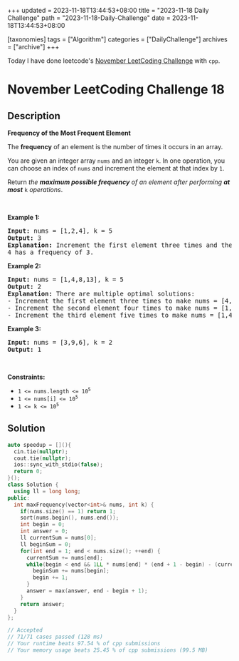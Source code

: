 +++
updated = 2023-11-18T13:44:53+08:00
title = "2023-11-18 Daily Challenge"
path = "2023-11-18-Daily-Challenge"
date = 2023-11-18T13:44:53+08:00

[taxonomies]
tags = ["Algorithm"]
categories = ["DailyChallenge"]
archives = ["archive"]
+++

Today I have done leetcode's [November LeetCoding Challenge](https://leetcode.com/problems/frequency-of-the-most-frequent-element/) with `cpp`.

<!-- more -->

# November LeetCoding Challenge 18

## Description

**Frequency of the Most Frequent Element**

<p>The <strong>frequency</strong> of an element is the number of times it occurs in an array.</p>

<p>You are given an integer array <code>nums</code> and an integer <code>k</code>. In one operation, you can choose an index of <code>nums</code> and increment the element at that index by <code>1</code>.</p>

<p>Return <em>the <strong>maximum possible frequency</strong> of an element after performing <strong>at most</strong> </em><code>k</code><em> operations</em>.</p>

<p>&nbsp;</p>
<p><strong class="example">Example 1:</strong></p>

<pre>
<strong>Input:</strong> nums = [1,2,4], k = 5
<strong>Output:</strong> 3<strong>
Explanation:</strong> Increment the first element three times and the second element two times to make nums = [4,4,4].
4 has a frequency of 3.</pre>

<p><strong class="example">Example 2:</strong></p>

<pre>
<strong>Input:</strong> nums = [1,4,8,13], k = 5
<strong>Output:</strong> 2
<strong>Explanation:</strong> There are multiple optimal solutions:
- Increment the first element three times to make nums = [4,4,8,13]. 4 has a frequency of 2.
- Increment the second element four times to make nums = [1,8,8,13]. 8 has a frequency of 2.
- Increment the third element five times to make nums = [1,4,13,13]. 13 has a frequency of 2.
</pre>

<p><strong class="example">Example 3:</strong></p>

<pre>
<strong>Input:</strong> nums = [3,9,6], k = 2
<strong>Output:</strong> 1
</pre>

<p>&nbsp;</p>
<p><strong>Constraints:</strong></p>

<ul>
	<li><code>1 &lt;= nums.length &lt;= 10<sup>5</sup></code></li>
	<li><code>1 &lt;= nums[i] &lt;= 10<sup>5</sup></code></li>
	<li><code>1 &lt;= k &lt;= 10<sup>5</sup></code></li>
</ul>


## Solution

``` cpp
auto speedup = [](){
  cin.tie(nullptr);
  cout.tie(nullptr);
  ios::sync_with_stdio(false);
  return 0;
}();
class Solution {
  using ll = long long;
public:
  int maxFrequency(vector<int>& nums, int k) {
    if(nums.size() == 1) return 1;
    sort(nums.begin(), nums.end());
    int begin = 0;
    int answer = 0;
    ll currentSum = nums[0];
    ll beginSum = 0;
    for(int end = 1; end < nums.size(); ++end) {
      currentSum += nums[end];
      while(begin < end && 1LL * nums[end] * (end + 1 - begin) - (currentSum - beginSum) > k) {
        beginSum += nums[begin];
        begin += 1;
      }
      answer = max(answer, end - begin + 1);
    }
    return answer;
  }
};

// Accepted
// 71/71 cases passed (128 ms)
// Your runtime beats 97.54 % of cpp submissions
// Your memory usage beats 25.45 % of cpp submissions (99.5 MB)
```
